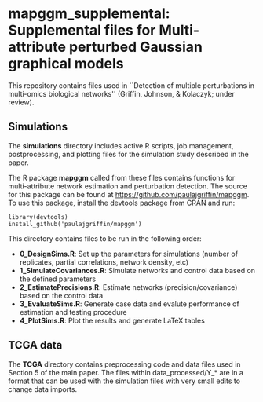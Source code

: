 # mapggm_supplemental: Supplemental files for Multi-attribute perturbed Gaussian graphical models 

This repository contains files used in ``Detection of multiple perturbations in multi-omics biological networks'' (Griffin, Johnson, & Kolaczyk; under review).

## Simulations
The **simulations** directory includes active R scripts, job management, postprocessing, and plotting files for the simulation study described in the paper.

The R package **mapggm** called from these files contains functions for multi-attribute network estimation and perturbation detection.  The source for this package can be found at <https://github.com/paulajgriffin/mapggm>.  To use this package, install the devtools package from CRAN and run: 

	library(devtools)
	install_github('paulajgriffin/mapggm')

This directory contains files to be run in the following order:
- **0_DesignSims.R**: Set up the parameters for simulations (number of replicates, partial correlations, network density, etc)
- **1_SimulateCovariances.R**: Simulate networks and control data based on the defined parameters
- **2_EstimatePrecisions.R**: Estimate networks (precision/covariance) based on the control data 
- **3_EvaluateSims.R**: Generate case data and evalute performance of estimation and testing procedure
- **4_PlotSims.R**: Plot the results and generate LaTeX tables 

## TCGA data
The **TCGA** directory contains preprocessing code and data files used in Section 5 of the main paper.
The files within data_processed/Y_* are in a format that can be used with the simulation files with very small edits to change data imports.

